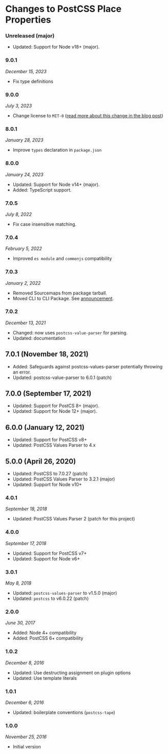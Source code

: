 # Changes to PostCSS Place Properties

### Unreleased (major)

- Updated: Support for Node v18+ (major).

### 9.0.1

_December 15, 2023_

- Fix type definitions

### 9.0.0

_July 3, 2023_

- Change license to `MIT-0` ([read more about this change in the blog post](https://preset-env.cssdb.org/blog/license-change/))

### 8.0.1

_January 28, 2023_

- Improve `types` declaration in `package.json`

### 8.0.0

_January 24, 2023_

- Updated: Support for Node v14+ (major).
- Added: TypeScript support.

### 7.0.5

_July 8, 2022_

- Fix case insensitive matching.

### 7.0.4

_February 5, 2022_

- Improved `es module` and `commonjs` compatibility

### 7.0.3

_January 2, 2022_

- Removed Sourcemaps from package tarball.
- Moved CLI to CLI Package. See [announcement](https://github.com/csstools/postcss-plugins/discussions/121).

### 7.0.2

_December 13, 2021_

- Changed: now uses `postcss-value-parser` for parsing.
- Updated: documentation

## 7.0.1 (November 18, 2021)

- Added: Safeguards against postcss-values-parser potentially throwing an error.
- Updated: postcss-value-parser to 6.0.1 (patch)

## 7.0.0 (September 17, 2021)

- Updated: Support for PostCS 8+ (major).
- Updated: Support for Node 12+ (major).

## 6.0.0 (January 12, 2021)

- Updated: Support for PostCSS v8+
- Updated: PostCSS Values Parser to 4.x

## 5.0.0 (April 26, 2020)

- Updated: PostCSS to 7.0.27 (patch)
- Updated: PostCSS Values Parser to 3.2.1 (major)
- Updated: Support for Node v10+

### 4.0.1

_September 18, 2018_

- Updated: PostCSS Values Parser 2 (patch for this project)

### 4.0.0

_September 17, 2018_

- Updated: Support for PostCSS v7+
- Updated: Support for Node v6+

### 3.0.1

_May 8, 2018_

- Updated: `postcss-values-parser` to v1.5.0 (major)
- Updated: `postcss` to v6.0.22 (patch)

### 2.0.0

_June 30, 2017_

- Added: Node 4+ compatibility
- Added: PostCSS 6+ compatibility

### 1.0.2

_December 8, 2016_

- Updated: Use destructing assignment on plugin options
- Updated: Use template literals

### 1.0.1

_December 6, 2016_

- Updated: boilerplate conventions (`postcss-tape`)

### 1.0.0

_November 25, 2016_

- Initial version
